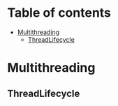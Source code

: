 # Table of contents
- [Multithreading](#multithreading)
  - [ThreadLifecycle](#threadlifecycle)

# Multithreading
## ThreadLifecycle

